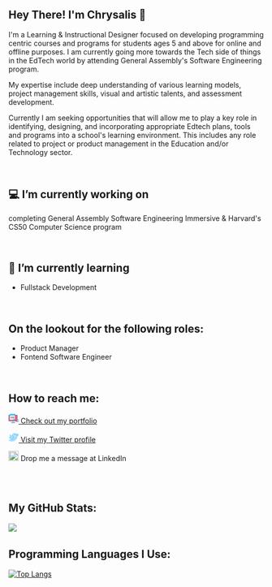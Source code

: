 ## Hey There! I'm Chrysalis :wave:	

I'm a Learning & Instructional Designer focused on developing programming centric courses and programs for students ages 5 and above for online and offline purposes. I am currently going more towards the Tech side of things in the EdTech world by attending General Assembly's Software Engineering program. 

My expertise include deep understanding of various learning models, project management skills, visual and artistic talents, and assessment development. 

Currently I am seeking opportunities that will allow me to play a key role in identifying, designing, and incorporating appropriate Edtech plans, tools and programs into a school's learning environment. This includes any role related to project or product management in the Education and/or Technology sector.

<br>

## :computer: I’m currently working on
completing General Assembly Software Engineering Immersive & Harvard's CS50 Computer Science program

<br>

## 🌱 I’m currently learning
- Fullstack Development

<br>


## On the lookout for the following roles:
- Product Manager
- Fontend Software Engineer

<br>

## How to reach me:

<img height="20" width="20" src="https://github.com/chrysaliswoon/chrysaliswoon/blob/main/Image%20Assets/web.png?raw=true"/><a href="https://chrysaliswoon.vercel.app/"> Check out my portfolio </a>

<img height="20" width="20" src="https://github.com/chrysaliswoon/chrysaliswoon/blob/main/Image%20Assets/twitter.png?raw=true"/><a href="https://twitter.com/chrysaliswoon"> Visit my Twitter profile </a>

<img height="20" width="20" src="https://www.linkedin.com/in/chrysalis-woon-38376198/"> Drop me a message at LinkedIn </a>

<br><br>

## My GitHub Stats:

<img height="180em" src="https://github-readme-stats.vercel.app/api?username=chrysaliswoon&show_icons=true&hide_border=true&&count_private=true&include_all_commits=true" /> 

## Programming Languages I Use:
[![Top Langs](https://github-readme-stats.vercel.app/api/top-langs/?username=chrysaliswoon)](https://github.com/chrysaliswoon/github-readme-stats)
